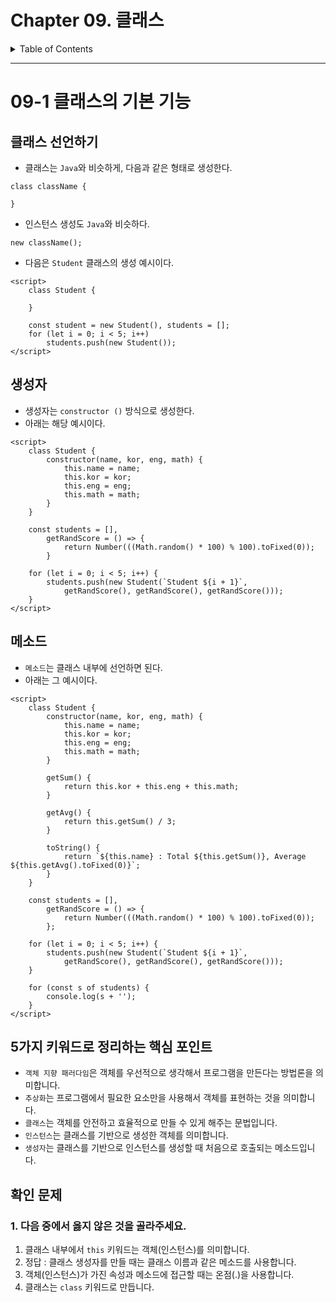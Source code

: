 # Chapter 09. 클래스

<details>
<summary>Table of Contents</summary>

- [09-1 클래스의 기본 기능](#09-1-클래스의-기본-기능)

</details>

---

# 09-1 클래스의 기본 기능

## 클래스 선언하기

- 클래스는 `Java`와 비슷하게, 다음과 같은 형태로 생성한다.

```
class className {

}
```

- 인스턴스 생성도 `Java`와 비슷하다.

```
new className();
```

- 다음은 `Student` 클래스의 생성 예시이다.

```
<script>
    class Student {

    }

    const student = new Student(), students = [];
    for (let i = 0; i < 5; i++)
        students.push(new Student());
</script>
```

## 생성자

- 생성자는 `constructor ()` 방식으로 생성한다.
- 아래는 해당 예시이다.

```
<script>
    class Student {
        constructor(name, kor, eng, math) {
            this.name = name;
            this.kor = kor;
            this.eng = eng;
            this.math = math;
        }
    }

    const students = [],
        getRandScore = () => {
            return Number(((Math.random() * 100) % 100).toFixed(0));
        }

    for (let i = 0; i < 5; i++) {
        students.push(new Student(`Student ${i + 1}`,
            getRandScore(), getRandScore(), getRandScore()));
    }
</script>
```

## 메소드

- `메소드`는 클래스 내부에 선언하면 된다.
- 아래는 그 예시이다.

```
<script>
    class Student {
        constructor(name, kor, eng, math) {
            this.name = name;
            this.kor = kor;
            this.eng = eng;
            this.math = math;
        }

        getSum() {
            return this.kor + this.eng + this.math;
        }

        getAvg() {
            return this.getSum() / 3;
        }

        toString() {
            return `${this.name} : Total ${this.getSum()}, Average ${this.getAvg().toFixed(0)}`;
        }
    }

    const students = [],
        getRandScore = () => {
            return Number(((Math.random() * 100) % 100).toFixed(0));
        };

    for (let i = 0; i < 5; i++) {
        students.push(new Student(`Student ${i + 1}`,
            getRandScore(), getRandScore(), getRandScore()));
    }

    for (const s of students) {
        console.log(s + '');
    }
</script>
```

## 5가지 키워드로 정리하는 핵심 포인트

- `객체 지향 패러다임`은 객체를 우선적으로 생각해서 프로그램을 만든다는 방법론을 의미합니다.
- `추상화`는 프로그램에서 필요한 요소만을 사용해서 객체를 표현하는 것을 의미합니다.
- `클래스`는 객체를 안전하고 효율적으로 만들 수 있게 해주는 문법입니다.
- `인스턴스`는 클래스를 기반으로 생성한 객체를 의미합니다.
- `생성자`는 클래스를 기반으로 인스턴스를 생성할 때 처음으로 호출되는 메소드입니다.

## 확인 문제

### 1. 다음 중에서 옳지 않은 것을 골라주세요.

1. 클래스 내부에서 `this` 키워드는 객체(인스턴스)를 의미합니다.
2. 정답 : 클래스 생성자를 만들 때는 클래스 이름과 같은 메소드를 사용합니다.
3. 객체(인스턴스)가 가진 속성과 메소드에 접근할 때는 온점(.)을 사용합니다.
4. 클래스는 `class` 키워드로 만듭니다.
